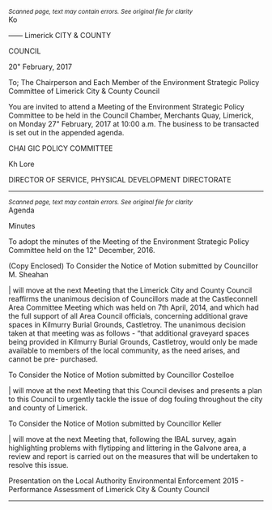 *<small>Scanned page, text may contain errors. See original file for clarity</small>*  
Ko

——
Limerick
CITY & COUNTY

COUNCIL

20" February, 2017

To; The Chairperson and Each Member of the Environment Strategic Policy Committee of
Limerick City & County Council

You are invited to attend a Meeting of the Environment Strategic Policy Committee to be
held in the Council Chamber, Merchants Quay, Limerick, on Monday 27" February, 2017 at
10:00 a.m. The business to be transacted is set out in the appended agenda.

CHAI GIC POLICY COMMITTEE

Kh Lore

DIRECTOR OF SERVICE,
PHYSICAL DEVELOPMENT DIRECTORATE

---
*<small>Scanned page, text may contain errors. See original file for clarity</small>*  
Agenda

Minutes

To adopt the minutes of the Meeting of the Environment Strategic Policy Committee
held on the 12" December, 2016.

(Copy Enclosed)
To Consider the Notice of Motion submitted by Councillor M. Sheahan

| will move at the next Meeting that the Limerick City and County Council reaffirms the
unanimous decision of Councillors made at the Castleconnell Area Committee Meeting
which was held on 7th April, 2014, and which had the full support of all Area Council
officials, concerning additional grave spaces in Kilmurry Burial Grounds, Castletroy. The
unanimous decision taken at that meeting was as follows - “that additional graveyard
spaces being provided in Kilmurry Burial Grounds, Castletroy, would only be made
available to members of the local community, as the need arises, and cannot be pre-
purchased.

To Consider the Notice of Motion submitted by Councillor Costelloe

| will move at the next Meeting that this Council devises and presents a plan to this
Council to urgently tackle the issue of dog fouling throughout the city and county of
Limerick.

To Consider the Notice of Motion submitted by Councillor Keller

| will move at the next Meeting that, following the IBAL survey, again highlighting
problems with flytipping and littering in the Galvone area, a review and report is carried
out on the measures that will be undertaken to resolve this issue.

Presentation on the Local Authority Environmental Enforcement 2015 - Performance
Assessment of Limerick City & County Council

---
